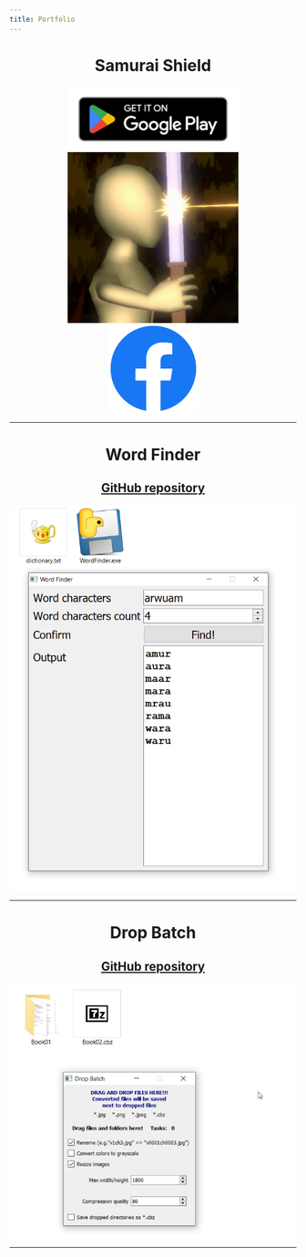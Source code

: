 ```yaml
---
title: Portfolio
---
```


<h1 style="text-align: center;">Samurai Shield</h1>
<a href="https://play.google.com/store/apps/details?id=com.GDMA.SamuraiShield">
	<img style="display: block; width: 300px; margin-left: auto; margin-right: auto;" src="/images/google-play-badge.png" alt="Samurai Shield Google Play Button"/>
</a>
<img style="display: block; width: 300px; margin-left: auto; margin-right: auto;" src="/images/SShield_AppIcon.png" alt="Samurai Shield icon"/>   
   
<a href="https://www.facebook.com/SamuraiShield">
	<img style="display: block; margin-left: auto; margin-right: auto;" src="/images/f_logo_RGB-Blue_72.png" alt="Samurai Shield Facebook button"/>
</a>
    
---
    
<h1 style="text-align: center;">Word Finder</h1>
<h2 style="text-align: center;">
	<a href="https://github.com/JasonSpine/WordFinder">
		GitHub repository
	</a>
</h2>
<img style="display: block; margin-left: auto; margin-right: auto;" src="https://github.com/JasonSpine/WordFinder/raw/main/README_files/AppScreenshot.png" alt="Word Finder screenshot"/>

---

<h1 style="text-align: center;">Drop Batch</h1>
<h2 style="text-align: center;">
	<a href="https://github.com/JasonSpine/DropBatch">
		GitHub repository
	</a>
</h2>
<img style="display: block; margin-left: auto; margin-right: auto;" src="https://github.com/JasonSpine/DropBatch/raw/main/README_files/AppGif.gif" alt="Drop Batch gif"/>

---
